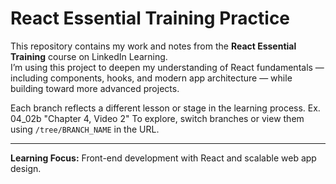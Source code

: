 # React Essential Training Practice

This repository contains my work and notes from the **React Essential Training** course on LinkedIn Learning.  
I’m using this project to deepen my understanding of React fundamentals — including components, hooks, and modern app architecture — while building toward more advanced projects.

Each branch reflects a different lesson or stage in the learning process.  Ex. 04_02b "Chapter 4, Video 2"
To explore, switch branches or view them using `/tree/BRANCH_NAME` in the URL.

---

  
**Learning Focus:** Front-end development with React and scalable web app design.

